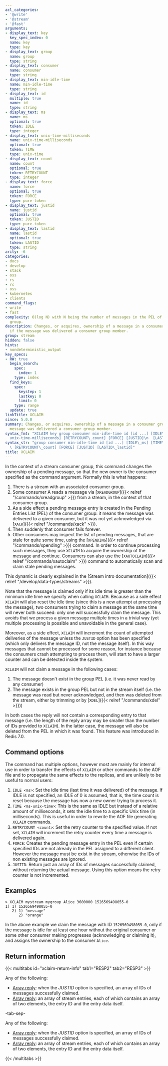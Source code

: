 ```yaml
---
acl_categories:
- '@write'
- '@stream'
- '@fast'
arguments:
- display_text: key
  key_spec_index: 0
  name: key
  type: key
- display_text: group
  name: group
  type: string
- display_text: consumer
  name: consumer
  type: string
- display_text: min-idle-time
  name: min-idle-time
  type: string
- display_text: id
  multiple: true
  name: id
  type: string
- display_text: ms
  name: ms
  optional: true
  token: IDLE
  type: integer
- display_text: unix-time-milliseconds
  name: unix-time-milliseconds
  optional: true
  token: TIME
  type: unix-time
- display_text: count
  name: count
  optional: true
  token: RETRYCOUNT
  type: integer
- display_text: force
  name: force
  optional: true
  token: FORCE
  type: pure-token
- display_text: justid
  name: justid
  optional: true
  token: JUSTID
  type: pure-token
- display_text: lastid
  name: lastid
  optional: true
  token: LASTID
  type: string
arity: -6
categories:
- docs
- develop
- stack
- oss
- rs
- rc
- oss
- kubernetes
- clients
command_flags:
- write
- fast
complexity: O(log N) with N being the number of messages in the PEL of the consumer
  group.
description: Changes, or acquires, ownership of a message in a consumer group, as
  if the message was delivered a consumer group member.
group: stream
hidden: false
hints:
- nondeterministic_output
key_specs:
- RW: true
  begin_search:
    spec:
      index: 1
    type: index
  find_keys:
    spec:
      keystep: 1
      lastkey: 0
      limit: 0
    type: range
  update: true
linkTitle: XCLAIM
since: 5.0.0
summary: Changes, or acquires, ownership of a message in a consumer group, as if the
  message was delivered a consumer group member.
syntax_fmt: "XCLAIM key group consumer min-idle-time id [id ...] [IDLE\_ms]\n  [TIME\_\
  unix-time-milliseconds] [RETRYCOUNT\_count] [FORCE] [JUSTID]\n  [LASTID\_lastid]"
syntax_str: "group consumer min-idle-time id [id ...] [IDLE\_ms] [TIME\_unix-time-milliseconds]\
  \ [RETRYCOUNT\_count] [FORCE] [JUSTID] [LASTID\_lastid]"
title: XCLAIM
---
```

In the context of a stream consumer group, this command changes the ownership
of a pending message, so that the new owner is the consumer specified as the
command argument. Normally this is what happens:

1. There is a stream with an associated consumer group.
2. Some consumer A reads a message via [`XREADGROUP`]({{< relref "/commands/xreadgroup" >}}) from a stream, in the context of that consumer group.
3. As a side effect a pending message entry is created in the Pending Entries List (PEL) of the consumer group: it means the message was delivered to a given consumer, but it was not yet acknowledged via [`XACK`]({{< relref "/commands/xack" >}}).
4. Then suddenly that consumer fails forever.
5. Other consumers may inspect the list of pending messages, that are stale for quite some time, using the [`XPENDING`]({{< relref "/commands/xpending" >}}) command. In order to continue processing such messages, they use `XCLAIM` to acquire the ownership of the message and continue. Consumers can also use the [`XAUTOCLAIM`]({{< relref "/commands/xautoclaim" >}}) command to automatically scan and claim stale pending messages.

This dynamic is clearly explained in the [Stream intro documentation]({{< relref "/develop/data-types/streams" >}}).

Note that the message is claimed only if its idle time is greater than the minimum idle time we specify when calling `XCLAIM`. Because as a side effect `XCLAIM` will also reset the idle time (since this is a new attempt at processing the message), two consumers trying to claim a message at the same time will never both succeed: only one will successfully claim the message. This avoids that we process a given message multiple times in a trivial way (yet multiple processing is possible and unavoidable in the general case).

Moreover, as a side effect, `XCLAIM` will increment the count of attempted deliveries of the message unless the `JUSTID` option has been specified (which only delivers the message ID, not the message itself). In this way messages that cannot be processed for some reason, for instance because the consumers crash attempting to process them, will start to have a larger counter and can be detected inside the system.

`XCLAIM` will not claim a message in the following cases:

1. The message doesn't exist in the group PEL (i.e. it was never read by any consumer)
2. The message exists in the group PEL but not in the stream itself (i.e. the message was read but never acknowledged, and then was deleted from the stream, either by trimming or by [`XDEL`]({{< relref "/commands/xdel" >}}))

In both cases the reply will not contain a corresponding entry to that message (i.e. the length of the reply array may be smaller than the number of IDs provided to `XCLAIM`).
In the latter case, the message will also be deleted from the PEL in which it was found. This feature was introduced in Redis 7.0.

## Command options

The command has multiple options, however most are mainly for internal use in
order to transfer the effects of `XCLAIM` or other commands to the AOF file
and to propagate the same effects to the replicas, and are unlikely to be
useful to normal users:

1. `IDLE <ms>`: Set the idle time (last time it was delivered) of the message. If IDLE is not specified, an IDLE of 0 is assumed, that is, the time count is reset because the message has now a new owner trying to process it.
2. `TIME <ms-unix-time>`: This is the same as IDLE but instead of a relative amount of milliseconds, it sets the idle time to a specific Unix time (in milliseconds). This is useful in order to rewrite the AOF file generating `XCLAIM` commands.
3. `RETRYCOUNT <count>`: Set the retry counter to the specified value. If not set, `XCLAIM` will increment the retry counter every time a message is delivered again.
4. `FORCE`: Creates the pending message entry in the PEL even if certain specified IDs are not already in the PEL assigned to a different client. However the message must be exist in the stream, otherwise the IDs of non existing messages are ignored.
5. `JUSTID`: Return just an array of IDs of messages successfully claimed, without returning the actual message. Using this option means the retry counter is not incremented.

## Examples

```
> XCLAIM mystream mygroup Alice 3600000 1526569498055-0
1) 1) 1526569498055-0
   2) 1) "message"
      2) "orange"
```

In the above example we claim the message with ID `1526569498055-0`, only if the message is idle for at least one hour without the original consumer or some other consumer making progresses (acknowledging or claiming it), and assigns the ownership to the consumer `Alice`.

## Return information

{{< multitabs id="xclaim-return-info" 
    tab1="RESP2" 
    tab2="RESP3" >}}

Any of the following:
* [Array reply](../../develop/reference/protocol-spec#arrays): when the _JUSTID_ option is specified, an array of IDs of messages successfully claimed.
* [Array reply](../../develop/reference/protocol-spec#arrays): an array of stream entries, each of which contains an array of two elements, the entry ID and the entry data itself.

-tab-sep-

Any of the following:
* [Array reply](../../develop/reference/protocol-spec#arrays): when the _JUSTID_ option is specified, an array of IDs of messages successfully claimed.
* [Array reply](../../develop/reference/protocol-spec#arrays): an array of stream entries, each of which contains an array of two elements, the entry ID and the entry data itself.

{{< /multitabs >}}
